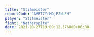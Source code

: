 ```yaml
---
title: "Stifmeister"
reportCode: "AVBT7YrMDjP2NnFH"
player: "Stifmeister"
fight: "Netherspite"
date: 2021-10-27T19:09:12.576000+00:00
---
```

